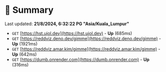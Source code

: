 # 📖 Summary
Last updated: **21/8/2024, 6:32:22 PG "Asia/Kuala_Lumpur"**

- `GET` [https://hst.ujol.dev](https://hst.ujol.dev) - **Up** (685ms)
- `GET` [https://reddviz.deno.dev/gimme](https://reddviz.deno.dev/gimme) - **Up** (1921ms)
- `GET` [https://reddviz.amar.kim/gimme](https://reddviz.amar.kim/gimme) - **Up** (642ms)
- `GET` [https://dumb.onrender.com](https://dumb.onrender.com) - **Up** (316ms)
